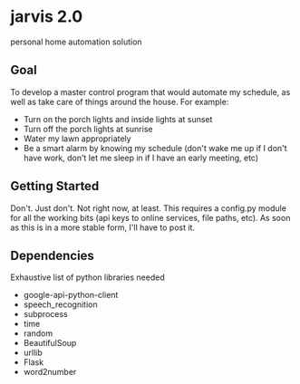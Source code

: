 # jarvis 2.0
personal home automation solution

## Goal
To develop a master control program that would automate my schedule, as well as take care of things around the house. For example:
* Turn on the porch lights and inside lights at sunset
* Turn off the porch lights at sunrise
* Water my lawn appropriately
* Be a smart alarm by knowing my schedule (don't wake me up if I don't have work, don't let me sleep in if I have an early meeting, etc)

## Getting Started
Don't. Just don't. Not right now, at least.  This requires a config.py module for all the working bits (api keys to online services, file paths, etc). As soon as this is in a more stable form, I'll have to post it.

## Dependencies
Exhaustive list of python libraries needed

* google-api-python-client
* speech_recognition
* subprocess
* time
* random
* BeautifulSoup
* urllib
* Flask
* word2number
